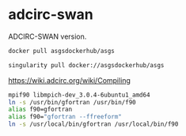 # adcirc-swan

ADCIRC-SWAN version.

```bash
docker pull asgsdockerhub/asgs

singularity pull docker://asgsdockerhub/asgs
```

https://wiki.adcirc.org/wiki/Compiling

```bash
mpif90 libmpich-dev_3.0.4-6ubuntu1_amd64
ln -s /usr/bin/gfortran /usr/bin/f90
alias f90=gfortran
alias f90="gfortran --ffreeform"
ln -s /usr/local/bin/gfortran /usr/local/bin/f90

```

